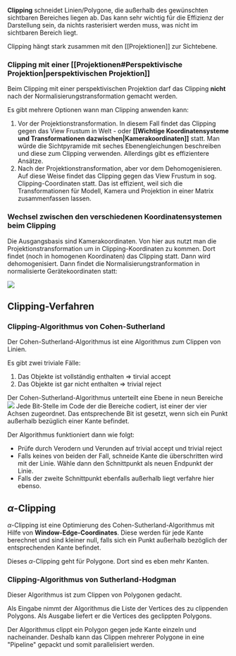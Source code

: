 **Clipping** schneidet Linien/Polygone, die außerhalb des gewünschten sichtbaren Bereiches liegen ab. Das kann sehr wichtig für die Effizienz der Darstellung sein, da nichts rasterisiert werden muss, was nicht im sichtbaren Bereich liegt.

Clipping hängt stark zusammen mit den [[Projektionen]] zur Sichtebene.

### Clipping mit einer [[Projektionen#Perspektivische Projektion|perspektivischen Projektion]] 

Beim Clipping mit einer perspektivischen Projektion darf das Clipping **nicht** nach der Normalisierungstransformation gemacht werden.

Es gibt mehrere Optionen wann man Clipping anwenden kann:

1. Vor der Projektionstransformation.
   In diesem Fall findet das Clipping gegen das View Frustum in Welt - oder **[[Wichtige Koordinatensysteme und Transformationen dazwischen|Kamerakoordinaten]]** statt. Man würde die Sichtpyramide mit seches Ebenengleichungen beschreiben und diese zum Clipping verwenden. 
   Allerdings gibt es effizientere Ansätze.
2. Nach der Projektionstransformation, aber vor dem Dehomogenisieren.
   Auf diese Weise findet das Clipping gegen das View Frustum in sog. Clipping-Coordinaten statt.
   Das ist effizient, weil sich die Transformationen für Modell, Kamera und Projektion in einer Matrix zusammenfassen lassen.

### Wechsel zwischen den verschiedenen Koordinatensystemen beim Clipping

Die Ausgangsbasis sind Kamerakoordinaten.
Von hier aus nutzt man die Projektionstransformation um in Clipping-Koordinaten zu kommen.
Dort findet (noch in homogenen Koordinaten) das Clipping statt. Dann wird dehomogenisiert. 
Dann findet die Normalisierungstranformation in normalisierte Gerätekoordinaten statt:

![](clipping_coordinate_systems.png)


## Clipping-Verfahren

### Clipping-Algorithmus von Cohen-Sutherland

Der Cohen-Sutherland-Algorithmus ist eine Algorithmus zum Clippen von Linien.

Es gibt zwei triviale Fälle:
1. Das Objekte ist vollständig enthalten => tirvial accept
2. Das Objekte ist gar nicht enthalten => trivial reject

Der Cohen-Sutherland-Algorithmus unterteilt eine Ebene in neun Bereiche
![](cohen_sutherland_separation.png)
Jede Bit-Stelle im Code der die Bereiche codiert, ist einer der vier Achsen zugeordnet.
Das entsprechende Bit ist gesetzt, wenn sich ein Punkt außerhalb bezüglich einer Kante befindet.

Der Algorithmus funktioniert dann wie folgt:
- Prüfe durch Verodern und Verunden auf trivial accept und trivial reject
- Falls keines von beiden der Fall, schneide Kante die überschritten wird mit der Linie. Wähle dann den Schnittpunkt als neuen Endpunkt der Linie.
- Falls der zweite Schnittpunkt ebenfalls außerhalb liegt verfahre hier ebenso.

## $\alpha$-Clipping

$\alpha$-Clipping ist eine Optimierung des Cohen-Sutherland-Algorithmus mit Hilfe von **Window-Edge-Coordinates**. Diese werden für jede Kante berechnet und sind kleiner null, falls sich ein Punkt außerhalb bezöglich der entsprechenden Kante befindet. 

Dieses $\alpha$-Clipping geht für Polygone. Dort sind es eben mehr Kanten.


### Clipping-Algorithmus von Sutherland-Hodgman

Dieser Algorithmus ist zum Clippen von Polygonen gedacht.

Als Eingabe nimmt der Algorithmus die Liste der Vertices des zu clippenden Polygons.
Als Ausgabe liefert er die Vertices des geclippten Polygons.

Der Algorithmus clippt ein Polygon gegen jede Kante einzeln und nacheinander. Deshalb kann das Clippen mehrerer Polygone in eine "Pipeline" gepackt und somit parallelisiert werden.

